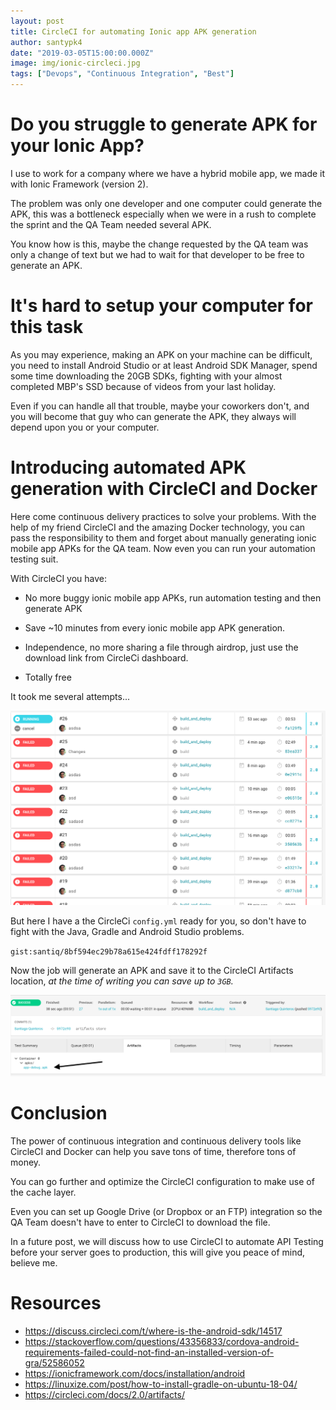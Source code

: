 ```yaml
---
layout: post
title: CircleCI for automating Ionic app APK generation
author: santypk4
date: "2019-03-05T15:00:00.000Z"
image: img/ionic-circleci.jpg
tags: ["Devops", "Continuous Integration", "Best"]
---
```


# Do you struggle to generate APK for your Ionic App?

  I use to work for a company where we have a hybrid mobile app, we made it with Ionic Framework (version 2).

  The problem was only one developer and one computer could generate the APK, this was a bottleneck especially when we were in a rush to complete the sprint and the QA Team needed several APK. 

  You know how is this, maybe the change requested by the QA team was only a change of text but we had to wait for that developer to be free to generate an APK.

# It's hard to setup your computer for this task

  As you may experience, making an APK on your machine can be difficult, you need to install Android Studio or at least Android SDK Manager, spend some time downloading the 20GB SDKs, fighting with your almost completed MBP's SSD because of videos from your last holiday.

  Even if you can handle all that trouble, maybe your coworkers don't, and you will become that guy who can generate the APK, they always will depend upon you or your computer.

# Introducing automated APK generation with CircleCI and Docker

  Here come continuous delivery practices to solve your problems. With the help of my friend CircleCI and the amazing Docker technology, you can pass the responsibility to them and forget about manually generating ionic mobile app APKs for the QA team.
  Now even you can run your automation testing suit.

  With CircleCI you have: 

   - No more buggy ionic mobile app APKs, run automation testing and then generate APK

   - Save ~10 minutes from every ionic mobile app APK generation.

   - Independence, no more sharing a file through airdrop, just use the download link from CircleCi dashboard.

   - Totally free
 
  It took me several attempts...

  ![failed attempts to build apk with circleci](img/ionic-circleci2/suffer.png)

  But here I have a the CircleCi `config.yml` ready for you, so don't have to fight with the Java, Gradle and Android Studio problems.

  `gist:santiq/8bf594ec29b78a615e424fdff178292f`

  Now the job will generate an APK and save it to the CircleCI Artifacts location, _at the time of writing you can save up to `3GB`._
  
  ![artifact file generated by circleci](img/ionic-circleci2/artifact.png)

# Conclusion

  The power of continuous integration and continuous delivery tools like CircleCI and Docker can help you save tons of time, therefore tons of money.
  
  You can go further and optimize the CircleCI configuration to make use of the cache layer.

  Even you can set up Google Drive (or Dropbox or an FTP) integration so the QA Team doesn't have to enter to CircleCI to download the file.

  In a future post, we will discuss how to use CircleCI to automate API Testing before your server goes to production, this will give you peace of mind, believe me.


# Resources

 - https://discuss.circleci.com/t/where-is-the-android-sdk/14517
 - https://stackoverflow.com/questions/43356833/cordova-android-requirements-failed-could-not-find-an-installed-version-of-gra/52586052
 - https://ionicframework.com/docs/installation/android
 - https://linuxize.com/post/how-to-install-gradle-on-ubuntu-18-04/
 - https://circleci.com/docs/2.0/artifacts/